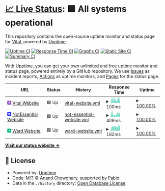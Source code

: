 # [📈 Live Status](https://usevital.github.io/uptime): <!--live status--> **🟩 All systems operational**

This repository contains the open-source uptime monitor and status page for [Vital](https://notessential.blurry.gay), powered by [Upptime](https://github.com/upptime/upptime).

[![Uptime CI](https://github.com/usevital/uptime/workflows/Uptime%20CI/badge.svg)](https://github.com/usevital/uptime/actions?query=workflow%3A%22Uptime+CI%22)
[![Response Time CI](https://github.com/usevital/uptime/workflows/Response%20Time%20CI/badge.svg)](https://github.com/usevital/uptime/actions?query=workflow%3A%22Response+Time+CI%22)
[![Graphs CI](https://github.com/usevital/uptime/workflows/Graphs%20CI/badge.svg)](https://github.com/usevital/uptime/actions?query=workflow%3A%22Graphs+CI%22)
[![Static Site CI](https://github.com/usevital/uptime/workflows/Static%20Site%20CI/badge.svg)](https://github.com/usevital/uptime/actions?query=workflow%3A%22Static+Site+CI%22)
[![Summary CI](https://github.com/usevital/uptime/workflows/Summary%20CI/badge.svg)](https://github.com/usevital/uptime/actions?query=workflow%3A%22Summary+CI%22)

With [Upptime](https://upptime.js.org), you can get your own unlimited and free uptime monitor and status page, powered entirely by a GitHub repository. We use [Issues](https://github.com/usevital/uptime/issues) as incident reports, [Actions](https://github.com/usevital/uptime/actions) as uptime monitors, and [Pages](https://usevital.github.io/uptime) for the status page.

<!--start: status pages-->
<!-- This summary is generated by Upptime (https://github.com/upptime/upptime) -->
<!-- Do not edit this manually, your changes will be overwritten -->
<!-- prettier-ignore -->
| URL | Status | History | Response Time | Uptime |
| --- | ------ | ------- | ------------- | ------ |
| <img alt="" src="https://raw.githubusercontent.com/usevital/uptime/refs/heads/master/assets/vital.png" height="13"> [Vital Website](https://usevital.github.io/) | 🟩 Up | [vital-website.yml](https://github.com/usevital/uptime/commits/HEAD/history/vital-website.yml) | <details><summary><img alt="Response time graph" src="./graphs/vital-website/response-time-week.png" height="20"> 100ms</summary><br><a href="https://usevital.github.io/uptime/history/vital-website"><img alt="Response time 113" src="https://img.shields.io/endpoint?url=https%3A%2F%2Fraw.githubusercontent.com%2Fusevital%2Fuptime%2FHEAD%2Fapi%2Fvital-website%2Fresponse-time.json"></a><br><a href="https://usevital.github.io/uptime/history/vital-website"><img alt="24-hour response time 168" src="https://img.shields.io/endpoint?url=https%3A%2F%2Fraw.githubusercontent.com%2Fusevital%2Fuptime%2FHEAD%2Fapi%2Fvital-website%2Fresponse-time-day.json"></a><br><a href="https://usevital.github.io/uptime/history/vital-website"><img alt="7-day response time 100" src="https://img.shields.io/endpoint?url=https%3A%2F%2Fraw.githubusercontent.com%2Fusevital%2Fuptime%2FHEAD%2Fapi%2Fvital-website%2Fresponse-time-week.json"></a><br><a href="https://usevital.github.io/uptime/history/vital-website"><img alt="30-day response time 110" src="https://img.shields.io/endpoint?url=https%3A%2F%2Fraw.githubusercontent.com%2Fusevital%2Fuptime%2FHEAD%2Fapi%2Fvital-website%2Fresponse-time-month.json"></a><br><a href="https://usevital.github.io/uptime/history/vital-website"><img alt="1-year response time 113" src="https://img.shields.io/endpoint?url=https%3A%2F%2Fraw.githubusercontent.com%2Fusevital%2Fuptime%2FHEAD%2Fapi%2Fvital-website%2Fresponse-time-year.json"></a></details> | <details><summary><a href="https://usevital.github.io/uptime/history/vital-website">100.00%</a></summary><a href="https://usevital.github.io/uptime/history/vital-website"><img alt="All-time uptime 100.00%" src="https://img.shields.io/endpoint?url=https%3A%2F%2Fraw.githubusercontent.com%2Fusevital%2Fuptime%2FHEAD%2Fapi%2Fvital-website%2Fuptime.json"></a><br><a href="https://usevital.github.io/uptime/history/vital-website"><img alt="24-hour uptime 100.00%" src="https://img.shields.io/endpoint?url=https%3A%2F%2Fraw.githubusercontent.com%2Fusevital%2Fuptime%2FHEAD%2Fapi%2Fvital-website%2Fuptime-day.json"></a><br><a href="https://usevital.github.io/uptime/history/vital-website"><img alt="7-day uptime 100.00%" src="https://img.shields.io/endpoint?url=https%3A%2F%2Fraw.githubusercontent.com%2Fusevital%2Fuptime%2FHEAD%2Fapi%2Fvital-website%2Fuptime-week.json"></a><br><a href="https://usevital.github.io/uptime/history/vital-website"><img alt="30-day uptime 100.00%" src="https://img.shields.io/endpoint?url=https%3A%2F%2Fraw.githubusercontent.com%2Fusevital%2Fuptime%2FHEAD%2Fapi%2Fvital-website%2Fuptime-month.json"></a><br><a href="https://usevital.github.io/uptime/history/vital-website"><img alt="1-year uptime 100.00%" src="https://img.shields.io/endpoint?url=https%3A%2F%2Fraw.githubusercontent.com%2Fusevital%2Fuptime%2FHEAD%2Fapi%2Fvital-website%2Fuptime-year.json"></a></details>
| <img alt="" src="https://raw.githubusercontent.com/usevital/uptime/refs/heads/master/assets/ne.png" height="13"> [NotEssential Website](https://notessential.blurry.gay/) | 🟩 Up | [not-essential-website.yml](https://github.com/usevital/uptime/commits/HEAD/history/not-essential-website.yml) | <details><summary><img alt="Response time graph" src="./graphs/not-essential-website/response-time-week.png" height="20"> 409ms</summary><br><a href="https://usevital.github.io/uptime/history/not-essential-website"><img alt="Response time 440" src="https://img.shields.io/endpoint?url=https%3A%2F%2Fraw.githubusercontent.com%2Fusevital%2Fuptime%2FHEAD%2Fapi%2Fnot-essential-website%2Fresponse-time.json"></a><br><a href="https://usevital.github.io/uptime/history/not-essential-website"><img alt="24-hour response time 740" src="https://img.shields.io/endpoint?url=https%3A%2F%2Fraw.githubusercontent.com%2Fusevital%2Fuptime%2FHEAD%2Fapi%2Fnot-essential-website%2Fresponse-time-day.json"></a><br><a href="https://usevital.github.io/uptime/history/not-essential-website"><img alt="7-day response time 409" src="https://img.shields.io/endpoint?url=https%3A%2F%2Fraw.githubusercontent.com%2Fusevital%2Fuptime%2FHEAD%2Fapi%2Fnot-essential-website%2Fresponse-time-week.json"></a><br><a href="https://usevital.github.io/uptime/history/not-essential-website"><img alt="30-day response time 434" src="https://img.shields.io/endpoint?url=https%3A%2F%2Fraw.githubusercontent.com%2Fusevital%2Fuptime%2FHEAD%2Fapi%2Fnot-essential-website%2Fresponse-time-month.json"></a><br><a href="https://usevital.github.io/uptime/history/not-essential-website"><img alt="1-year response time 440" src="https://img.shields.io/endpoint?url=https%3A%2F%2Fraw.githubusercontent.com%2Fusevital%2Fuptime%2FHEAD%2Fapi%2Fnot-essential-website%2Fresponse-time-year.json"></a></details> | <details><summary><a href="https://usevital.github.io/uptime/history/not-essential-website">100.00%</a></summary><a href="https://usevital.github.io/uptime/history/not-essential-website"><img alt="All-time uptime 100.00%" src="https://img.shields.io/endpoint?url=https%3A%2F%2Fraw.githubusercontent.com%2Fusevital%2Fuptime%2FHEAD%2Fapi%2Fnot-essential-website%2Fuptime.json"></a><br><a href="https://usevital.github.io/uptime/history/not-essential-website"><img alt="24-hour uptime 100.00%" src="https://img.shields.io/endpoint?url=https%3A%2F%2Fraw.githubusercontent.com%2Fusevital%2Fuptime%2FHEAD%2Fapi%2Fnot-essential-website%2Fuptime-day.json"></a><br><a href="https://usevital.github.io/uptime/history/not-essential-website"><img alt="7-day uptime 100.00%" src="https://img.shields.io/endpoint?url=https%3A%2F%2Fraw.githubusercontent.com%2Fusevital%2Fuptime%2FHEAD%2Fapi%2Fnot-essential-website%2Fuptime-week.json"></a><br><a href="https://usevital.github.io/uptime/history/not-essential-website"><img alt="30-day uptime 100.00%" src="https://img.shields.io/endpoint?url=https%3A%2F%2Fraw.githubusercontent.com%2Fusevital%2Fuptime%2FHEAD%2Fapi%2Fnot-essential-website%2Fuptime-month.json"></a><br><a href="https://usevital.github.io/uptime/history/not-essential-website"><img alt="1-year uptime 100.00%" src="https://img.shields.io/endpoint?url=https%3A%2F%2Fraw.githubusercontent.com%2Fusevital%2Fuptime%2FHEAD%2Fapi%2Fnot-essential-website%2Fuptime-year.json"></a></details>
| <img alt="" src="https://raw.githubusercontent.com/usevital/uptime/refs/heads/master/assets/ward.png" height="13"> [Ward Website](https://ward.worldwidepixel.ca/) | 🟩 Up | [ward-website.yml](https://github.com/usevital/uptime/commits/HEAD/history/ward-website.yml) | <details><summary><img alt="Response time graph" src="./graphs/ward-website/response-time-week.png" height="20"> 182ms</summary><br><a href="https://usevital.github.io/uptime/history/ward-website"><img alt="Response time 166" src="https://img.shields.io/endpoint?url=https%3A%2F%2Fraw.githubusercontent.com%2Fusevital%2Fuptime%2FHEAD%2Fapi%2Fward-website%2Fresponse-time.json"></a><br><a href="https://usevital.github.io/uptime/history/ward-website"><img alt="24-hour response time 239" src="https://img.shields.io/endpoint?url=https%3A%2F%2Fraw.githubusercontent.com%2Fusevital%2Fuptime%2FHEAD%2Fapi%2Fward-website%2Fresponse-time-day.json"></a><br><a href="https://usevital.github.io/uptime/history/ward-website"><img alt="7-day response time 182" src="https://img.shields.io/endpoint?url=https%3A%2F%2Fraw.githubusercontent.com%2Fusevital%2Fuptime%2FHEAD%2Fapi%2Fward-website%2Fresponse-time-week.json"></a><br><a href="https://usevital.github.io/uptime/history/ward-website"><img alt="30-day response time 182" src="https://img.shields.io/endpoint?url=https%3A%2F%2Fraw.githubusercontent.com%2Fusevital%2Fuptime%2FHEAD%2Fapi%2Fward-website%2Fresponse-time-month.json"></a><br><a href="https://usevital.github.io/uptime/history/ward-website"><img alt="1-year response time 166" src="https://img.shields.io/endpoint?url=https%3A%2F%2Fraw.githubusercontent.com%2Fusevital%2Fuptime%2FHEAD%2Fapi%2Fward-website%2Fresponse-time-year.json"></a></details> | <details><summary><a href="https://usevital.github.io/uptime/history/ward-website">100.00%</a></summary><a href="https://usevital.github.io/uptime/history/ward-website"><img alt="All-time uptime 99.77%" src="https://img.shields.io/endpoint?url=https%3A%2F%2Fraw.githubusercontent.com%2Fusevital%2Fuptime%2FHEAD%2Fapi%2Fward-website%2Fuptime.json"></a><br><a href="https://usevital.github.io/uptime/history/ward-website"><img alt="24-hour uptime 100.00%" src="https://img.shields.io/endpoint?url=https%3A%2F%2Fraw.githubusercontent.com%2Fusevital%2Fuptime%2FHEAD%2Fapi%2Fward-website%2Fuptime-day.json"></a><br><a href="https://usevital.github.io/uptime/history/ward-website"><img alt="7-day uptime 100.00%" src="https://img.shields.io/endpoint?url=https%3A%2F%2Fraw.githubusercontent.com%2Fusevital%2Fuptime%2FHEAD%2Fapi%2Fward-website%2Fuptime-week.json"></a><br><a href="https://usevital.github.io/uptime/history/ward-website"><img alt="30-day uptime 100.00%" src="https://img.shields.io/endpoint?url=https%3A%2F%2Fraw.githubusercontent.com%2Fusevital%2Fuptime%2FHEAD%2Fapi%2Fward-website%2Fuptime-month.json"></a><br><a href="https://usevital.github.io/uptime/history/ward-website"><img alt="1-year uptime 99.77%" src="https://img.shields.io/endpoint?url=https%3A%2F%2Fraw.githubusercontent.com%2Fusevital%2Fuptime%2FHEAD%2Fapi%2Fward-website%2Fuptime-year.json"></a></details>

<!--end: status pages-->

[**Visit our status website →**](https://usevital.github.io/uptime)

## 📄 License

- Powered by: [Upptime](https://github.com/upptime/upptime)
- Code: [MIT](./LICENSE) © [Anand Chowdhary](https://anandchowdhary.com), supported by [Pabio](https://pabio.com)
- Data in the `./history` directory: [Open Database License](https://opendatacommons.org/licenses/odbl/1-0/)
